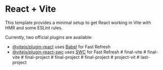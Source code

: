 # React + Vite

This template provides a minimal setup to get React working in Vite with HMR and some ESLint rules.

Currently, two official plugins are available:

- [@vitejs/plugin-react](https://github.com/vitejs/vite-plugin-react/blob/main/packages/plugin-react/README.md) uses [Babel](https://babeljs.io/) for Fast Refresh
- [@vitejs/plugin-react-swc](https://github.com/vitejs/vite-plugin-react-swc) uses [SWC](https://swc.rs/) for Fast Refresh
#   f i n a l - v i t e  
 #   f i n a l - v i t e  
 #   f i n a l - p r o j e c t  
 #   f i n a l - p r o j e c t  
 #   f i n a l - p r o j e c t  
 #   p r o j e c t - v i t  
 #   l a s t - p r o j e c t  
 
